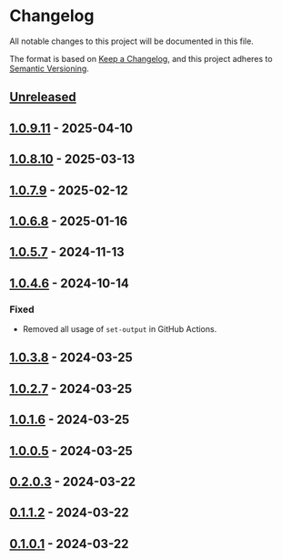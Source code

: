 # Changelog

All notable changes to this project will be documented in this file.

The format is based on [Keep a Changelog](https://keepachangelog.com/en/1.0.0/),
and this project adheres to [Semantic Versioning](https://semver.org/spec/v2.0.0.html).

## [Unreleased]

## [1.0.9.11] - 2025-04-10

## [1.0.8.10] - 2025-03-13

## [1.0.7.9] - 2025-02-12

## [1.0.6.8] - 2025-01-16

## [1.0.5.7] - 2024-11-13

## [1.0.4.6] - 2024-10-14

### Fixed

- Removed all usage of `set-output` in GitHub Actions.

## [1.0.3.8] - 2024-03-25

## [1.0.2.7] - 2024-03-25

## [1.0.1.6] - 2024-03-25

## [1.0.0.5] - 2024-03-25

## [0.2.0.3] - 2024-03-22

## [0.1.1.2] - 2024-03-22

## [0.1.0.1] - 2024-03-22

[unreleased]: https://github.com/Afterlife-Guide/SemVer.Action/compare/1.0.9.11...HEAD
[1.0.9.11]: https://github.com/Afterlife-Guide/SemVer.Action/compare/1.0.8.10...1.0.9.11
[1.0.8.10]: https://github.com/Afterlife-Guide/SemVer.Action/compare/1.0.7.9...1.0.8.10
[1.0.7.9]: https://github.com/Afterlife-Guide/SemVer.Action/compare/1.0.6.8...1.0.7.9
[1.0.6.8]: https://github.com/Afterlife-Guide/SemVer.Action/compare/1.0.5.7...1.0.6.8
[1.0.5.7]: https://github.com/Afterlife-Guide/SemVer.Action/compare/1.0.4.6...1.0.5.7
[1.0.4.6]: https://github.com/Afterlife-Guide/SemVer.Action/compare/1.0.3.8...1.0.4.6
[1.0.3.8]: https://github.com/Afterlife-Guide/SemVer.Action/compare/1.0.2.7...1.0.3.8
[1.0.2.7]: https://github.com/Afterlife-Guide/SemVer.Action/compare/1.0.1.6...1.0.2.7
[1.0.1.6]: https://github.com/Afterlife-Guide/SemVer.Action/compare/1.0.0.5...1.0.1.6
[1.0.0.5]: https://github.com/Afterlife-Guide/SemVer.Action/compare/0.2.0.3...1.0.0.5
[0.2.0.3]: https://github.com/Afterlife-Guide/SemVer.Action/compare/0.1.1.2...0.2.0.3
[0.1.1.2]: https://github.com/Afterlife-Guide/SemVer.Action/compare/0.1.0.1...0.1.1.2
[0.1.0.1]: https://github.com/Afterlife-Guide/SemVer.Action/compare/4504613496b5d76d18531a4c41b3b88d241c41c2...0.1.0.1
